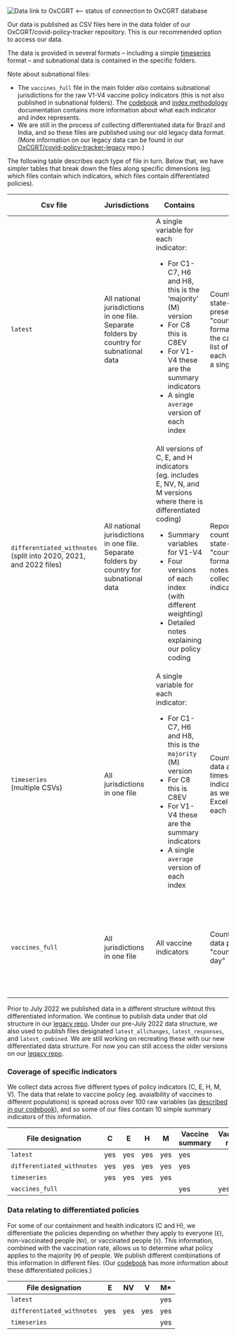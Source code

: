 ![Data link to OxCGRT](https://github.com/OxCGRT/covid-policy-tracker/workflows/Data%20link%20to%20OxCGRT/badge.svg) <-- status of connection to OxCGRT database

Our data is published as CSV files here in the data folder of our OxCGRT/covid-policy-tracker repository. This is our recommended option to access our data.

The data is provided in several formats – including a simple [timeseries](/timeseries) format – and subnational data is contained in the specific folders. 

Note about subnational files:
- The `vaccines_full` file in the main folder _also_ contains subnational jurisdictions for the raw V1-V4 vaccine policy indicators (this is not also published in subnational folders). The [codebook](/documentation/codebook.md) and [index methodology](documentation/index_methodology.md) documentation contains more information about what each indicator and index represents.
- We are still in the process of collecting differentiated data for Brazil and India, and so these files are published using our old legacy data format. (More information on our legacy data can be found in our [OxCGRT/covid-policy-tracker-legacy](https://github.com/OxCGRT/covid-policy-tracker-legacy) repo.)

The following table describes each type of file in turn. Below that, we have simpler tables that break down the files along specific dimensions (eg. which files contain which indicators, which files contain differentiated policies).   


| Csv file | Jurisdictions | Contains | Reports | Data user notes |
| --- | --- | --- | --- | --- |
| `latest` | All national  jurisdictions in one file.  Separate folders by country for subnational data | A single variable for each indicator: <ul> <li>  For C1-C7, H6 and H8, this is the ‘majority’ (M) version </li><li>  For C8 this is C8EV </li><li>  For V1-V4 these are the summary indicators </li><li> A single `average` version of each index </ul> |Country/territory- and state-level data presented in "country/territory-day" format (or "state-day" as the case may be), with a list of all indicators for each country/territory as a single row each day |
| `differentiated_withnotes` <br> (split into 2020, 2021, and 2022 files) | All national  jurisdictions in one file. Separate folders by country for subnational data | All versions of C, E, and H indicators (eg. includes E, NV, N, and M versions where there is differentiated coding) <ul> <li> Summary variables for V1-V4  </li><li> Four versions of each index (with different weighting)  </li><li> Detailed notes explaining our policy coding  </ul>  | Reports country/territory- and state-level data in "country/territory-day" format with a column of notes from our data collectors for each indicator | This is the only csv file which contains notes. Split into years due to size |
|`timeseries` <br>(multiple CSVs)| All jurisdictions in one file | A single variable for each indicator: <ul> <li> For C1-C7, H6 and H8, this is the `majority` (M) version </li><li> For C8 this is C8EV </li><li> For V1-V4 these are the summary indicators </li><li> A single `average` version of each index </ul> | Country/territory-level data as individual timeseries for each indicator in CSV format, as well as a combined Excel file with a tab for each indicator | Each indicator and index is presented as a separate CSV or a separate worksheet in timeseries.xlsx. <br> Each CSV reports a single indicator arranged in time series format |
| `vaccines_full` | All jurisdictions in one file | All vaccine indicators | Country/region/territory data presented in "country/region/territory-day" | This is the only file that contains data for V1-V4 organised by all 53 categories, other files only contain the summary indicators|

Prior to July 2022 we published data in a different structure wihtout this differentiated information. We continue to publish data under that old structure in our [legacy repo](https://github.com/OxCGRT/covid-policy-tracker-legacy). Under our pre-July 2022 data structure, we also used to publish files designated `latest_allchanges`, `latest_responses`, and `latest_combined`. We are still working on recreating these with our new differentiated data structure. For now you can still access the older versions on our [legacy repo](https://github.com/OxCGRT/covid-policy-tracker-legacy).

<!--
| `latest_all_changes` | All national  jurisdictions in one file | A single variable for each indicator: <ul> <li>  For C1-C7, H6 and H8, this is the ‘majority’ (M) version </li><li> For C8 this is C8EV </li><li> For V1-V4 these are the summary indicators </li><li> A single `average` version of each index </ul>  | Reports country/territory-level data with a list of every change to the database. Every time a policy value changes, or every time a note is added to an indicator, it is represented with its own new row | All indicators, highlights changes in this order: Previous Policy - Current Policy - Current Note - Note used to change policy
| `latest_combined*` | All national  jurisdictions in one file.  Separate folders by country for subnational data | All national  jurisdictions in one file | A single variable for each indicator: <ul> <li>  For C1-C7, H6 and H8, this is the ‘majority’ (M) version </li><li>  For C8 this is C8EV </li><li>  For V1-V4 these are the summary indicators </li><li> A single `average` version of each index | Country/territory- and state-level data in "country/territory-day" format, but gives a single "combined" value for each indicator </ul>  | Latest with policies recorded as 1G, 2G etc instead of separate Policy (1, 2, 3 etc) and Flag (0/1) columns |
| `latest_responses` | All national  jurisdictions in one file. Separate folders by country for subnational data | A single variable for each indicator: <ul> <li>  For C1-C7, H6 and H8, this is the ‘majority’ (M) version </li><li>  For C8 this is C8EV </li><li> For V1-V4 these are the summary indicators </li><li> A single `average` version of each index </ul>  | | Duration of policy codes for a country along with initial notes. Sorted by PolicyType - PolicyCode - Start Date - End Date - Initial Note | 
-->

### Coverage of specific indicators

We collect data across five different types of policy indicators (C, E, H, M, V). The data that relate to vaccine policy (eg. avaialbility of vaccines to different populations) is spread across over 100 raw variables (as [described in our codebook](/documentation/codebook.md#vaccination-policies)), and so some of our files contain 10 simple summary indicators of this information.

| File designation | C | E | H | M | Vaccine summary | Vaccine raw | notes |
| --- | --- | --- | --- | --- | --- | --- | --- |
| `latest` | yes | yes | yes | yes | yes | | |
| `differentiated_withnotes` | yes | yes | yes | yes | yes | | yes |
| `timeseries` | yes | yes | yes | yes | | |
| `vaccines_full` | | | | | yes | yes |

<!--
| `latest_all_changes` | yes | yes | yes | yes | | | |
| `latest_combined*` | yes | yes | yes | yes | | | |
*Note: In the `latest_combined` files, please note that as described in the codebook, many of our indicators are recorded across two variables: one that records the strictness of the policy, and one that records its scope. 
- This is reported as a combination of the policy level (a number) and the scope flag (a letter: T for targeted policies or G for general policie; or F/A flags for indicator E1). For instance, for C3_Cancel public events we would have 0, 1T (recommend cancelling in some areas), 1G (recommend cancelling everywhere), 2T (require cancelling in some areas), 2G (require cancelling everywhere).
- We also include a numerical combination, using the same methodology to calculate compenents for our indices: a targeted policy is considered a half-step lower than a general jurisdiction-wide policy. For instance, for C3_Cancel public events we would have 0, 0.5 (recommend cancelling in some areas), 1(recommend cancelling everywhere), 1.5 (require cancelling in some areas), 2 (require cancelling everywhere).
-->

### Data relating to differentiated policies

For some of our containment and health indicators (C and H), we differentiate the policies depending on whether they apply to everyone (`E`), non-vaccinated people (`NV`), or vaccinated people (`V`). This information, combined with the vaccination rate, allows us to determine what policy applies to the majority (`M`) of people. We publish different combinations of this information in different files. (Our [codebook](/documentation/codebook.md#differentiation-of-policies-by-vaccine-status) has more information about these differentiated policies.)

| File designation | E | NV | V | M* |
| --- | --- | --- | --- | --- |
| `latest` | | | | yes |
| `differentiated_withnotes` | yes | yes | yes | yes |
| `timeseries` | | | | yes |
